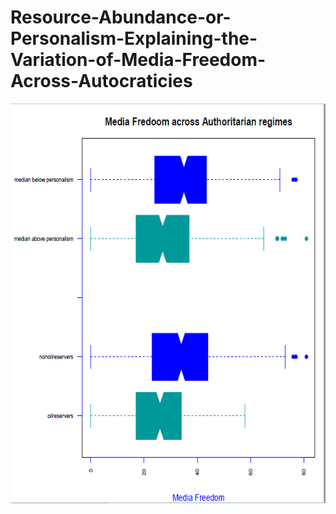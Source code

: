 # Resource-Abundance-or-Personalism-Explaining-the-Variation-of-Media-Freedom-Across-Autocraticies
<!--
![alt text](https://github.com/sefsahin/Resource-Abundance-or-Personalism-Explaining-the-Variation-of-Media-Freedom-Across-Autocraticies/blob/main/preliminary.png)



![plot](https://github.com/sefsahin/Resource-Abundance-or-Personalism-Explaining-the-Variation-of-Media-Freedom-Across-Autocraticies/blob/main/preliminary.png) 

üst ikisi yedekte dursun diye 
-->

<p align="center">
  <img width="800" height="640" src="https://github.com/sefsahin/Resource-Abundance-or-Personalism-Explaining-the-Variation-of-Media-Freedom-Across-Autocraticies/blob/main/preliminary.png">
</p>
